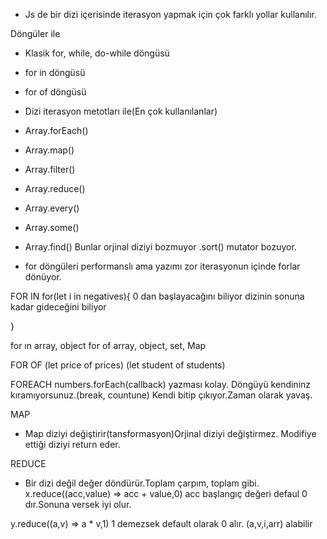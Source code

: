 - Js de bir dizi içerisinde iterasyon yapmak için çok farklı yollar kullanılır.

Döngüler ile
- Klasik for, while, do-while döngüsü
- for in döngüsü
- for of döngüsü

- Dizi iterasyon metotları ile(En çok kullanılanlar)
- Array.forEach()
- Array.map()
- Array.filter()
- Array.reduce()
- Array.every()
- Array.some()
- Array.find()
Bunlar orjinal diziyi bozmuyor .sort() mutator bozuyor.


- for döngüleri performanslı ama yazımı zor iterasyonun içinde forlar dönüyor.

FOR IN
for(let i in negatives){ 0 dan başlayacağını biliyor dizinin sonuna kadar gideceğini biliyor

}

for ın array, object
for of array, object, set, Map

FOR OF
(let price of prices)
(let student of students)

FOREACH
numbers.forEach(callback) yazması kolay. Döngüyü kendininz kıramıyorsunuz.(break, countune) Kendi bitip çıkıyor.Zaman olarak yavaş.

MAP
- Map diziyi değiştirir(tansformasyon)Orjinal diziyi değiştirmez. Modifiye ettiği diziyi return eder.

REDUCE
- Bir dizi değil değer döndürür.Toplam çarpım, toplam gibi.
x.reduce((acc,value) => acc + value,0)
acc başlangıç değeri defaul 0 dır.Sonuna versek iyi olur.

y.reduce((a,v) => a * v,1) 1 demezsek default olarak 0 alır.
(a,v,i,arr) alabilir
